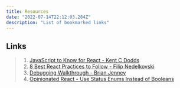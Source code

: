 ```yaml
---
title: Resources
date: "2022-07-14T22:12:03.284Z"
description: "List of bookmarked links"
---
```


## Links

> 1. [JavaScript to Know for React - Kent C Dodds](https://kentcdodds.com/blog/javascript-to-know-for-react "JavaScript to Know for React")
> 2. [8 Best React Practices to Follow - Filip Nedelkovski](https://alite-international.com/8-best-react-practices-to-follow/ "8 Best React Practices to Follow")
> 3. [Debugging Walkthrough - Brian Jenney](https://www.loom.com/share/e1fd3ef1d934408893eb5a35a0ead560 "Debugging Walkthrough")
> 4. [Opinionated React - Use Status Enums Instead of Booleans](https://dev.to/farazamiruddin/opinionated-react-use-status-enums-instead-of-booleans-3ha5 "Opinionated React - Use Status Enums Instead of Booleans")
